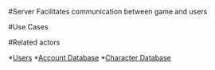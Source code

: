 #Server
Facilitates communication between game and users

#Use Cases

#Related actors

*[Users](users.md)
*[Account Database](account_db.md)
*[Character Database](character_db.md)